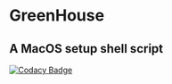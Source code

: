 # GreenHouse
## A MacOS setup shell script
[![Codacy Badge](https://api.codacy.com/project/badge/Grade/62b0b151e68447c791268d4159537544)](https://www.codacy.com/manual/YewTreeWeb/greenhouse?utm_source=github.com&amp;utm_medium=referral&amp;utm_content=YewTreeWeb/greenhouse&amp;utm_campaign=Badge_Grade)
